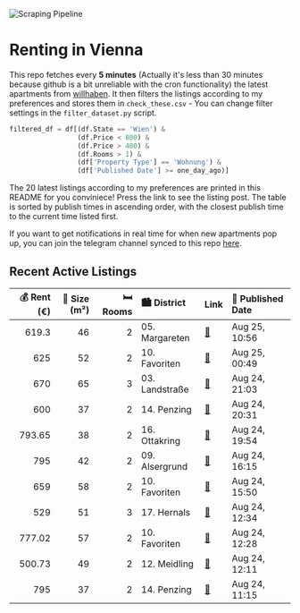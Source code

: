 ![Scraping Pipeline](https://github.com/AthomsG/renting-in-vienna/actions/workflows/run_pipeline.yml/badge.svg)


# Renting in Vienna

This repo fetches every **5 minutes** (Actually it's less than 30 minutes because github is a bit unreliable with the cron functionality) the latest apartments from [willhaben](https://www.willhaben.at/).
It then filters the listings according to my preferences and stores them in `check_these.csv` - You can change filter settings in the `filter_dataset.py` script.

```python
filtered_df = df[(df.State == 'Wien') & 
                 (df.Price < 800) &
                 (df.Price > 400) &
                 (df.Rooms > 1) &
                 (df['Property Type'] == 'Wohnung') &
                 (df['Published Date'] >= one_day_ago)]
```

The 20 latest listings according to my preferences are printed in this README for you conviniece! Press the link to see the listing post.
The table is sorted by publish times in ascending order, with the closest publish time to the current time listed first.

If you want to get notifications in real time for when new apartments pop up, you can join the telegram channel synced to this repo [here](https://t.me/+1HPAYOf5BSsyNTlk).

## Recent Active Listings

|   💰 Rent (€) |   📏 Size (m²) |   🛏️ Rooms | 🏙️ District    | Link                                                                                                                                                                                                                    | 📅 Published Date   |
|-------------:|--------------:|-----------:|:---------------|:------------------------------------------------------------------------------------------------------------------------------------------------------------------------------------------------------------------------|:-------------------|
|       619.3  |            46 |          2 | 05. Margareten | [🔗](https://www.willhaben.at/iad/immobilien/d/mietwohnungen/wien/wien-1050-margareten/schicke-hofseitige-singlewohnung-im-2.-stock-1127704684/)                                                                         | Aug 25, 10:56      |
|       625    |            52 |          2 | 10. Favoriten  | [🔗](https://www.willhaben.at/iad/immobilien/d/mietwohnungen/wien/wien-1100-favoriten/1100-wien-van-der-n%C3%BCllgasse:-2-zimmer-altbauwohnung-ca.-80-m2-unbefristet-und-barrierefrei-mit-lift-zu-vermieten-1371389116/) | Aug 25, 00:49      |
|       670    |            65 |          3 | 03. Landstraße | [🔗](https://www.willhaben.at/iad/immobilien/d/mietwohnungen/wien/wien-1030-landstra%C3%9Fe/gemeindewohnung-direktvergabe-1187438720/)                                                                                   | Aug 24, 21:03      |
|       600    |            37 |          2 | 14. Penzing    | [🔗](https://www.willhaben.at/iad/immobilien/d/mietwohnungen/wien/wien-1140-penzing/charmante-2-zimmer-wohnung-in-ruhiger-lage-1872448587/)                                                                              | Aug 24, 20:31      |
|       793.65 |            38 |          2 | 16. Ottakring  | [🔗](https://www.willhaben.at/iad/immobilien/d/mietwohnungen/wien/wien-1160-ottakring/moderne-2-zimmerwohnung-i-100m-zur-u3-station-kendlerstra%C3%9Fe-1945735306/)                                                      | Aug 24, 19:54      |
|       795    |            42 |          2 | 09. Alsergrund | [🔗](https://www.willhaben.at/iad/immobilien/d/mietwohnungen/wien/wien-1090-alsergrund/sofort-beziehbar-1232092780/)                                                                                                     | Aug 24, 16:15      |
|       659    |            58 |          2 | 10. Favoriten  | [🔗](https://www.willhaben.at/iad/immobilien/d/mietwohnungen/wien/wien-1100-favoriten/unbefristet____2__zimmer-1002754567/)                                                                                              | Aug 24, 15:50      |
|       529    |            51 |          3 | 17. Hernals    | [🔗](https://www.willhaben.at/iad/immobilien/d/mietwohnungen/wien/wien-1170-hernals/hofseitiger-altbau-nahe-yppenmarkt-1149924243/)                                                                                      | Aug 24, 12:34      |
|       777.02 |            57 |          2 | 10. Favoriten  | [🔗](https://www.willhaben.at/iad/immobilien/d/mietwohnungen/wien/wien-1100-favoriten/innenhoflage-&-wg-geeignet%21-wundersch%C3%B6ne-2-zimmer-whg.-mit-garten-n%C3%A4he-wienerberg-&-fh-2106468861/)                    | Aug 24, 12:28      |
|       500.73 |            49 |          2 | 12. Meidling   | [🔗](https://www.willhaben.at/iad/immobilien/d/mietwohnungen/wien/wien-1120-meidling/gemeindebau-direktvergabe-1821004835/)                                                                                              | Aug 24, 12:11      |
|       795    |            37 |          2 | 14. Penzing    | [🔗](https://www.willhaben.at/iad/immobilien/d/mietwohnungen/wien/wien-1140-penzing/sch%C3%B6ne-2-zimmer-neubau-wohnung-mit-balkon-1746848067/)                                                                          | Aug 24, 11:15      |
